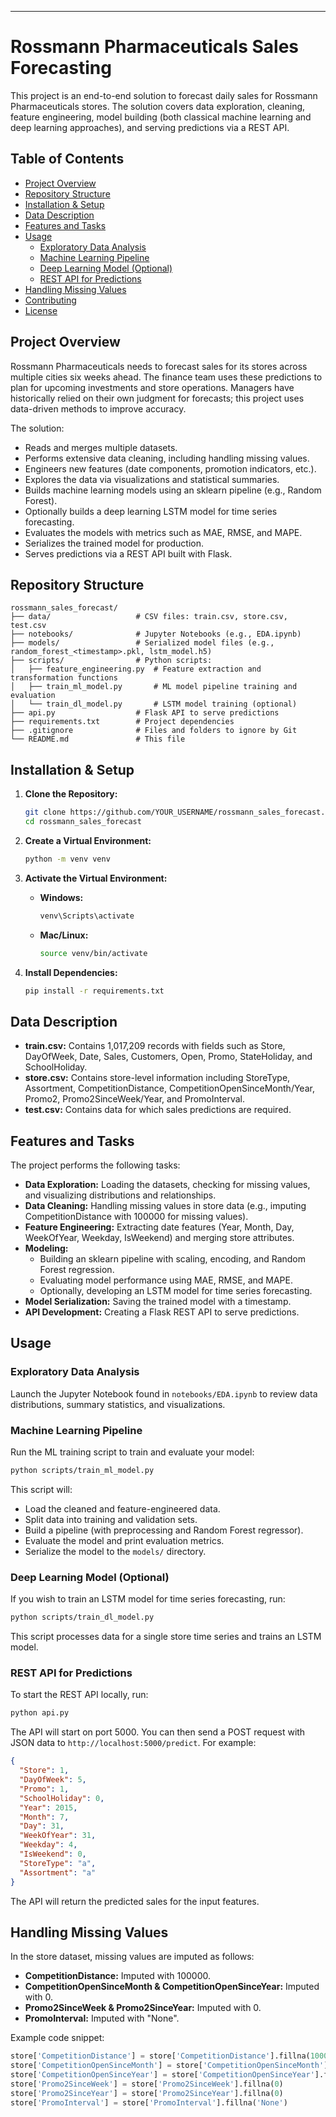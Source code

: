 ---

# Rossmann Pharmaceuticals Sales Forecasting

This project is an end-to-end solution to forecast daily sales for Rossmann Pharmaceuticals stores. The solution covers data exploration, cleaning, feature engineering, model building (both classical machine learning and deep learning approaches), and serving predictions via a REST API.

## Table of Contents

- [Project Overview](#project-overview)
- [Repository Structure](#repository-structure)
- [Installation & Setup](#installation--setup)
- [Data Description](#data-description)
- [Features and Tasks](#features-and-tasks)
- [Usage](#usage)
  - [Exploratory Data Analysis](#exploratory-data-analysis)
  - [Machine Learning Pipeline](#machine-learning-pipeline)
  - [Deep Learning Model (Optional)](#deep-learning-model-optional)
  - [REST API for Predictions](#rest-api-for-predictions)
- [Handling Missing Values](#handling-missing-values)
- [Contributing](#contributing)
- [License](#license)

## Project Overview

Rossmann Pharmaceuticals needs to forecast sales for its stores across multiple cities six weeks ahead. The finance team uses these predictions to plan for upcoming investments and store operations. Managers have historically relied on their own judgment for forecasts; this project uses data-driven methods to improve accuracy.

The solution:
- Reads and merges multiple datasets.
- Performs extensive data cleaning, including handling missing values.
- Engineers new features (date components, promotion indicators, etc.).
- Explores the data via visualizations and statistical summaries.
- Builds machine learning models using an sklearn pipeline (e.g., Random Forest).
- Optionally builds a deep learning LSTM model for time series forecasting.
- Evaluates the models with metrics such as MAE, RMSE, and MAPE.
- Serializes the trained model for production.
- Serves predictions via a REST API built with Flask.

## Repository Structure

```
rossmann_sales_forecast/
├── data/                   # CSV files: train.csv, store.csv, test.csv
├── notebooks/              # Jupyter Notebooks (e.g., EDA.ipynb)
├── models/                 # Serialized model files (e.g., random_forest_<timestamp>.pkl, lstm_model.h5)
├── scripts/                # Python scripts:
│   ├── feature_engineering.py  # Feature extraction and transformation functions
│   ├── train_ml_model.py       # ML model pipeline training and evaluation
│   └── train_dl_model.py       # LSTM model training (optional)
├── api.py                  # Flask API to serve predictions
├── requirements.txt        # Project dependencies
├── .gitignore              # Files and folders to ignore by Git
└── README.md               # This file
```

## Installation & Setup

1. **Clone the Repository:**

   ```bash
   git clone https://github.com/YOUR_USERNAME/rossmann_sales_forecast.git
   cd rossmann_sales_forecast
   ```

2. **Create a Virtual Environment:**

   ```bash
   python -m venv venv
   ```

3. **Activate the Virtual Environment:**

   - **Windows:**
     ```bash
     venv\Scripts\activate
     ```
   - **Mac/Linux:**
     ```bash
     source venv/bin/activate
     ```

4. **Install Dependencies:**

   ```bash
   pip install -r requirements.txt
   ```

## Data Description

- **train.csv:** Contains 1,017,209 records with fields such as Store, DayOfWeek, Date, Sales, Customers, Open, Promo, StateHoliday, and SchoolHoliday.
- **store.csv:** Contains store-level information including StoreType, Assortment, CompetitionDistance, CompetitionOpenSinceMonth/Year, Promo2, Promo2SinceWeek/Year, and PromoInterval.
- **test.csv:** Contains data for which sales predictions are required.

## Features and Tasks

The project performs the following tasks:
- **Data Exploration:** Loading the datasets, checking for missing values, and visualizing distributions and relationships.
- **Data Cleaning:** Handling missing values in store data (e.g., imputing CompetitionDistance with 100000 for missing values).
- **Feature Engineering:** Extracting date features (Year, Month, Day, WeekOfYear, Weekday, IsWeekend) and merging store attributes.
- **Modeling:**
  - Building an sklearn pipeline with scaling, encoding, and Random Forest regression.
  - Evaluating model performance using MAE, RMSE, and MAPE.
  - Optionally, developing an LSTM model for time series forecasting.
- **Model Serialization:** Saving the trained model with a timestamp.
- **API Development:** Creating a Flask REST API to serve predictions.

## Usage

### Exploratory Data Analysis

Launch the Jupyter Notebook found in `notebooks/EDA.ipynb` to review data distributions, summary statistics, and visualizations.

### Machine Learning Pipeline

Run the ML training script to train and evaluate your model:

```bash
python scripts/train_ml_model.py
```

This script will:
- Load the cleaned and feature-engineered data.
- Split data into training and validation sets.
- Build a pipeline (with preprocessing and Random Forest regressor).
- Evaluate the model and print evaluation metrics.
- Serialize the model to the `models/` directory.

### Deep Learning Model (Optional)

If you wish to train an LSTM model for time series forecasting, run:

```bash
python scripts/train_dl_model.py
```

This script processes data for a single store time series and trains an LSTM model.

### REST API for Predictions

To start the REST API locally, run:

```bash
python api.py
```

The API will start on port 5000. You can then send a POST request with JSON data to `http://localhost:5000/predict`. For example:

```json
{
  "Store": 1,
  "DayOfWeek": 5,
  "Promo": 1,
  "SchoolHoliday": 0,
  "Year": 2015,
  "Month": 7,
  "Day": 31,
  "WeekOfYear": 31,
  "Weekday": 4,
  "IsWeekend": 0,
  "StoreType": "a",
  "Assortment": "a"
}
```

The API will return the predicted sales for the input features.

## Handling Missing Values

In the store dataset, missing values are imputed as follows:
- **CompetitionDistance:** Imputed with 100000.
- **CompetitionOpenSinceMonth & CompetitionOpenSinceYear:** Imputed with 0.
- **Promo2SinceWeek & Promo2SinceYear:** Imputed with 0.
- **PromoInterval:** Imputed with "None".

Example code snippet:

```python
store['CompetitionDistance'] = store['CompetitionDistance'].fillna(100000)
store['CompetitionOpenSinceMonth'] = store['CompetitionOpenSinceMonth'].fillna(0)
store['CompetitionOpenSinceYear'] = store['CompetitionOpenSinceYear'].fillna(0)
store['Promo2SinceWeek'] = store['Promo2SinceWeek'].fillna(0)
store['Promo2SinceYear'] = store['Promo2SinceYear'].fillna(0)
store['PromoInterval'] = store['PromoInterval'].fillna('None')
```
